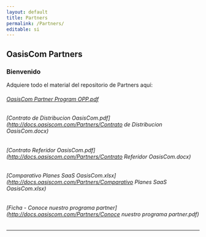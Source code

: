 ```yaml
---
layout: default
title: Partners
permalink: /Partners/
editable: si
---
```


## OasisCom Partners
### Bienvenido

Adquiere todo el material del repositorio de Partners aquí:

###### [OasisCom Partner Program OPP.pdf](http://docs.oasiscom.com/Partners/oasiscom-partner-program-opp)
###### [Contrato de Distribucion OasisCom.pdf](http://docs.oasiscom.com/Partners/Contrato de Distribucion OasisCom.docx)
###### [Contrato Referidor OasisCom.pdf](http://docs.oasiscom.com/Partners/Contrato Referidor OasisCom.docx)
###### [Comparativo Planes SaaS OasisCom.xlsx](http://docs.oasiscom.com/Partners/Comparativo Planes SaaS OasisCom.xlsx)

###### [Ficha - Conoce nuestro programa partner](http://docs.oasiscom.com/Partners/Conoce nuestro programa partner.pdf)

---------------------------------------------------------------




